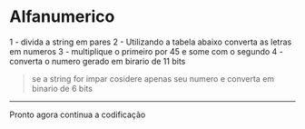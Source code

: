 # Alfanumerico
1 - divida a string em pares
2 - Utilizando a tabela abaixo converta as letras em numeros
3 - multiplique o primeiro por 45 e some com o segundo
4 - converta o numero gerado em birario de 11 bits
> se a string for impar cosidere apenas seu numero e converta em binario de 6 bits
________________
Pronto agora continua a codificação 
